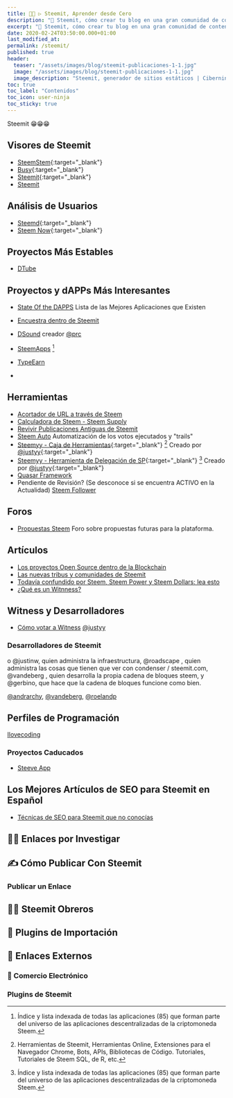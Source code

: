 ```yaml
---
title: 👨‍💻 ▷ Steemit, Aprender desde Cero
description: "🔨 Steemit, cómo crear tu blog en una gran comunidad de contenidos sociales y artísticos gratis y criptomonedas"
excerpt: "🔨 Steemit, cómo crear tu blog en una gran comunidad de contenidos sociales y artísticos gratis y criptomonedas"
date: 2020-02-24T03:50:00.000+01:00
last_modified_at:
permalink: /steemit/
published: true
header:
  teaser: "/assets/images/blog/steemit-publicaciones-1-1.jpg"
  image: "/assets/images/blog/steemit-publicaciones-1-1.jpg"
  image_description: "Steemit, generador de sitios estáticos | Ciberninjas"
toc: true
toc_label: "Contenidos"
toc_icon: user-ninja
toc_sticky: true
---
```


Steemit 😁😁😁

## Visores de Steemit

* [SteemStem](https://www.steemstem.io/){:target="_blank"}
* [Busy](https://busy.org/){:target="_blank"}
* [Steemit](https://steemit.com){:target="_blank"}
* [Steemit](https://steemit.com)

## Análisis de Usuarios

* [Steemd](https://steemd.com/){:target="_blank"}
* [Steem Now](https://steemnow.com/){:target="_blank"}

## Proyectos Más Estables

* [DTube](https://d.tube/#!)

## Proyectos y dAPPs Más Interesantes

* [State Of the DAPPS](Stateofthedapps.com) Lista de las Mejores Aplicaciones que Existen
* [Encuestra dentro de Steemit](https://dpoll.xyz)

* [DSound](https://steemit.com/@dsound) creador [@prc](https://steemit.com/@prc)
* [SteemApps](https://steemapps.com/) [^1]
* [TypeEarn](https://typeearn.com/)
* []()

## Herramientas

* [Acortador de URL a través de Steem](http://steem.link/)
* [Calculadora de Steem - Steem Supply](https://steem.supply/)
* [Revivir Publicaciones Antiguas de Steemit](steemrewarding.com)
* [Steem Auto](https://steemauto.com/) Automatización de los votos ejecutados y "trails"
* [Steemyy - Caja de Herramientas](https://steemyy.com/){:target="_blank"} [^2] Creado por [@justyy](https://steemit.com/@justyy){:target="_blank"}
* [Steemyy - Herramienta de Delegación de SP](https://steemyy.com/sp-delegate-form/){:target="_blank"} [^1] Creado por [@justyy](https://steemit.com/@justyy){:target="_blank"}
* [Quasar Framework](https://quasar.dev/)
* Pendiente de Revisión? (Se desconoce si se encuentra ACTIVO en la Actualidad) [Steem Follower](https://old.steemfollower.com/)

## Foros

* [Propuestas Steem](https://steemproposals.com/) Foro sobre propuestas futuras para la plataforma.

## Artículos

* [Los proyectos Open Source dentro de la Blockchain](https://steemit.com/upfundition/@utopian-io/erf8gqt0h)
* [Las nuevas tribus y comunidades de Steemit](https://steemit.com/static/search.html?q=COMMUNITY+TRIBUS)
* [Todavía confundido por Steem, Steem Power y Steem Dollars: lea esto](https://medium.com/hapramp/still-confused-by-steem-steem-power-and-steem-dollars-read-this-220ace402bcb)
* [¿Qué es un Witnness?](https://steemit.com/spanish/@leotrap/que-es-ser-un-witness-o-testigo-de-steem-introduccion-de-los-conceptos-basicos)

## Witness y Desarrolladores

* [Cómo votar a Witness](https://steemit.com/~witnesses)
[@justyy](https://steemit.com/@justyy)

### Desarrolladores de Steemit


o @justinw, quien administra la infraestructura, @roadscape , quien administra las cosas que tienen que ver con condenser / steemit.com, @vandeberg , quien desarrolla la propia cadena de bloques steem, y @gerbino, que hace que la cadena de bloques funcione como bien.


[@andrarchy](https://steemit.com/@andrarchy), [@vandeberg](https://steemit.com/@vandeberg), [@roelandp](https://steemitwallet.com/@roelandp)

## Perfiles de Programación

[Ilovecoding](https://steemit.com/@ilovecoding)

[^1]: Índice y lista indexada de todas las aplicaciones (85) que forman parte del universo de las aplicaciones descentralizadas de la criptomoneda Steem.
[^2]: Herramientas de Steemit, Herramientas Online, Extensiones para el Navegador Chrome, Bots, APIs, Bibliotecas de Código. Tutoriales, Tutoriales de Steem SQL, de R, etc.

### Proyectos Caducados

* [Steeve App](https://www.steeve.app/@steeveapp)

## Los Mejores Artículos de SEO para Steemit en Español

- [Técnicas de SEO para Steemit que no conocías](https://steemit.com/spanish/@joseluismejia/tecnicas-de-seo-para-steemit-que-no-conocias)

## 🕵️‍♂️ Enlaces por Investigar



## ✍ Cómo Publicar Con Steemit
<!-- 👇👇👇👇 REVISAR CONTENIDOS 👇👇👇👇👇👇👇👇-->
### Publicar un Enlace



## 👷‍♀️ Steemit Obreros


## 🔄 Plugins de Importación



## 🔗 Enlaces Externos



### 🛒 Comercio Electrónico


### Plugins de Steemit

